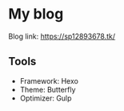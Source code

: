 # My blog
Blog link: https://sp12893678.tk/

Tools
---
- Framework: Hexo
- Theme: Butterfly
- Optimizer: Gulp
